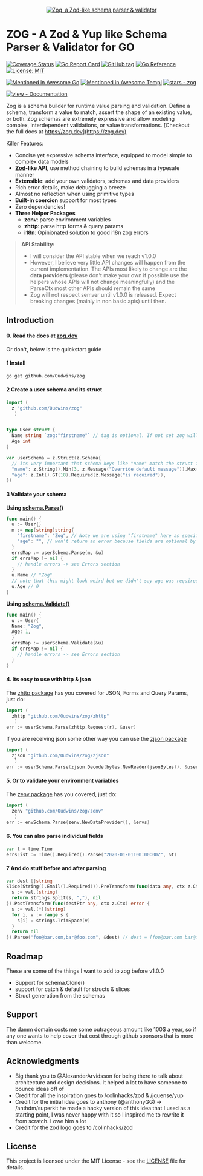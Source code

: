 <div align="center">
    <br />
    <a href="https://github.com/Oudwins/zog">
     <img src="https://raw.githubusercontent.com/Oudwins/zog/master/assets/zog-banner.png" alt="Zog, a Zod-like schema parser & validator" />
    </a>
</div>

# ZOG - A Zod & Yup like Schema Parser & Validator for GO

[![Coverage Status](https://coveralls.io/repos/github/Oudwins/zog/badge.svg?branch=master)](https://coveralls.io/github/Oudwins/zog?branch=master)
[![Go Report Card](https://goreportcard.com/badge/Oudwins/zog)](https://goreportcard.com/report/github.com/Oudwins/zog)
[![GitHub tag](https://img.shields.io/github/tag/Oudwins/zog?include_prereleases=&sort=semver&color=blue)](https://github.com/Oudwins/zog/releases/)
<a href="https://pkg.go.dev/github.com/Oudwins/zog"><img src="https://pkg.go.dev/badge/github.com//github.com/Oudwins/tailwind-merge-go.svg" alt="Go Reference" /></a>
[![License: MIT](https://img.shields.io/badge/License-MIT-blue.svg)](https://opensource.org/licenses/MIT)

[![Mentioned in Awesome Go](https://awesome.re/mentioned-badge.svg)](https://github.com/avelino/awesome-go)
[![Mentioned in Awesome Templ](https://awesome.re/mentioned-badge-flat.svg)](https://github.com/templ-go/awesome-templ)
[![stars - zog](https://img.shields.io/github/stars/Oudwins/zog?style=social)](https://github.com/Oudwins/zog)

[![view - Documentation](https://img.shields.io/badge/view-Documentation-blue?style=for-the-badge)](https://zog.dev)

Zog is a schema builder for runtime value parsing and validation. Define a schema, transform a value to match, assert the shape of an existing value, or both. Zog schemas are extremely expressive and allow modeling complex, interdependent validations, or value transformations. [Checkout the full docs at https://zog.dev](https://zog.dev)

Killer Features:

- Concise yet expressive schema interface, equipped to model simple to complex data models
- **[Zod](https://github.com/colinhacks/zod)-like API**, use method chaining to build schemas in a typesafe manner
- **Extensible**: add your own validators, schemas and data providers
- Rich error details, make debugging a breeze
- Almost no reflection when using primitive types
- **Built-in coercion** support for most types
- Zero dependencies!
- **Three Helper Packages**
  - **zenv**: parse environment variables
  - **zhttp**: parse http forms & query params
  - **i18n**: Opinionated solution to good i18n zog errors

> **API Stability:**
>
> - I will consider the API stable when we reach v1.0.0
> - However, I believe very little API changes will happen from the current implementation. The APIs most likely to change are the **data providers** (please don't make your own if possible use the helpers whose APIs will not change meaningfully) and the ParseCtx most other APIs should remain the same
> - Zog will not respect semver until v1.0.0 is released. Expect breaking changes (mainly in non basic apis) until then.

## Introduction

#### **0. Read the docs at [zog.dev](https://zog.dev)**

Or don't, below is the quickstart guide

#### **1 Install**

```bash
go get github.com/Oudwins/zog
```

#### **2 Create a user schema and its struct**

```go
import (
  z "github.com/Oudwins/zog"
   )


type User struct {
  Name string `zog:"firstname"` // tag is optional. If not set zog will check for "name" field in the input data
  Age int
}

var userSchema = z.Struct(z.Schema{
  // its very important that schema keys like "name" match the struct field name NOT the input data
  "name": z.String().Min(3, z.Message("Override default message")).Max(10),
  "age": z.Int().GT(18).Required(z.Message("is required")),
})
```

#### **3 Validate your schema**

**Using [schema.Parse()](https://zog.dev/core-concepts/parsing)**

```go
func main() {
  u := User{}
  m := map[string]string{
    "firstname": "Zog", // Note we are using "firstname" here as specified in the struct tag
    "age": "", // won't return an error because fields are optional by default
  }
  errsMap := userSchema.Parse(m, &u)
  if errsMap != nil {
    // handle errors -> see Errors section
  }
  u.Name // "Zog"
  // note that this might look weird but we didn't say age was required so Zog just skiped the empty string and we are left with the uninitialized int
  u.Age // 0
}
```

**Using [schema.Validate()](https://zog.dev/core-concepts/validate)**

```go
func main() {
  u := User{
  Name: "Zog",
  Age: 1,
  }
  errsMap := userSchema.Validate(&u)
  if errsMap != nil {
    // handle errors -> see Errors section
  }
}
```

#### **4. Its easy to use with http & json**

The [zhttp package](https://zog.dev/packages/zhttp) has you covered for JSON, Forms and Query Params, just do:

```go
import (
  zhttp "github.com/Oudwins/zog/zhttp"
   )
err := userSchema.Parse(zhttp.Request(r), &user)
```

If you are receiving json some other way you can use the [zjson package](https://zog.dev/packages/zjson)

```go
import (
  zjson "github.com/Oudwins/zog/zjson"
   )
err := userSchema.Parse(zjson.Decode(bytes.NewReader(jsonBytes)), &user)
```

#### **5. Or to validate your environment variables**

The [zenv package](https://zog.dev/packages/zenv) has you covered, just do:

```go
import (
  zenv "github.com/Oudwins/zog/zenv"
   )
err := envSchema.Parse(zenv.NewDataProvider(), &envs)
```

#### **6. You can also parse individual fields**

```go
var t = time.Time
errsList := Time().Required().Parse("2020-01-01T00:00:00Z", &t)
```

#### **7 And do stuff before and after parsing**

```go
var dest []string
Slice(String().Email().Required()).PreTransform(func(data any, ctx z.Ctx) (any, error) {
  s := val.(string)
  return strings.Split(s, ","), nil
}).PostTransform(func(destPtr any, ctx z.Ctx) error {
  s := val.(*[]string)
  for i, v := range s {
    s[i] = strings.TrimSpace(v)
  }
  return nil
}).Parse("foo@bar.com,bar@foo.com", &dest) // dest = [foo@bar.com bar@foo.com]
```


## Roadmap

These are some of the things I want to add to zog before v1.0.0

- Support for schema.Clone()
- support for catch & default for structs & slices
- Struct generation from the schemas

## Support

The damm domain costs me some outrageous amount like 100$ a year, so if any one wants to help cover that cost through github sponsors that is more than welcome.

## Acknowledgments

- Big thank you to @AlexanderArvidsson for being there to talk about architecture and design decisions. It helped a lot to have someone to bounce ideas off of
- Credit for all the inspiration goes to /colinhacks/zod & /jquense/yup
- Credit for the initial idea goes to anthony (@anthonyGG) -> /anthdm/superkit he made a hacky version of this idea that I used as a starting point, I was never happy with it so I inspired me to rewrite it from scratch. I owe him a lot
- Credit for the zod logo goes to /colinhacks/zod

## License

This project is licensed under the MIT License -
see the [LICENSE](LICENSE) file for details.
